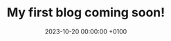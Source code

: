 --- 
title: My first blog coming soon!
date: 2023-10-20 00:00:00 +0100
categories: [Unknown]
tags: [Unknown]
---